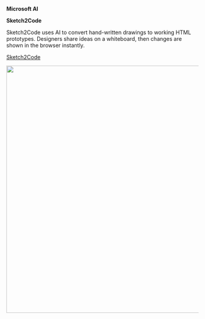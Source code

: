 **Microsoft AI**

**Sketch2Code**

<p>
Sketch2Code uses AI to convert hand-written drawings to working HTML prototypes. Designers share ideas on a whiteboard, then changes are shown in the browser instantly.
</P>

[Sketch2Code](https://sketch2code.azurewebsites.net/)



<p align="center">
   <img src="https://img-prod-cms-rt-microsoft-com.akamaized.net/cms/api/am/imageFileData/RE3DUgj?ver=cf9e&q=90&m=6&h=460&w=818&b=%23FFFFFFFF&l=f&o=t&aim=true" width="650px">
